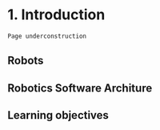 # 1. Introduction

```{admonition} Note
Page underconstruction
```

## Robots

## Robotics Software Architure

## Learning objectives
